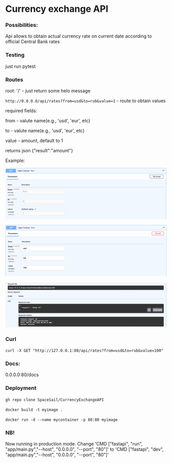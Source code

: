 # Currency exchange API

### Possibilities:
Api allows to obtain actual currency rate on current date according to official Central Bank rates

### Testing
just run pytest

### Routes
root: '/' - just return some helo message

`http://0.0.0.0/api/rates?from=usd&to=rub&value=1` - route to obtain values

required fields:

from - valute name(e.g., 'usd', 'eur', etc)

to - valute name(e.g., 'usd', 'eur', etc)

value - amount, default to 1

returns json 
{"result":"amount"}

Example:

![Required and default fields](https://github.com/SpaceSail/CurrencyExchangeAPI/blob/main/img/3.png)

![Screenshot of 'GET' request](https://github.com/SpaceSail/CurrencyExchangeAPI/blob/main/img/1.png)

![Result of 'GET' request](https://github.com/SpaceSail/CurrencyExchangeAPI/blob/main/img/2.png)


### Curl

`curl -X GET "http://127.0.0.1:80/api/rates?from=usd&to=rub&value=100"
`
### Docs: 
0.0.0.0:80/docs

### Deployment
`gh repo clone SpaceSail/CurrencyExchangeAPI`

`docker build -t myimage . `

`docker run -d --name mycontainer -p 80:80 myimage`
### NB!
Now running in production mode. Change 'CMD ["fastapi", "run", "app/main.py","--host", "0.0.0.0", "--port", "80"]'
to 'CMD ["fastapi", "dev", "app/main.py","--host", "0.0.0.0", "--port", "80"]' 

